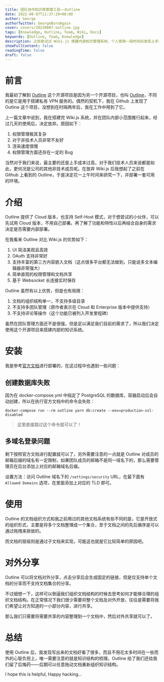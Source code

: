 ```yaml
---
title: 团队协作知识库管理工具——Outline
date: 2022-08-07T11:37:29+08:00
author: George
authorTwitter: GeorgeBornAgain
cover: covers/20220807-outline.jpg
tags: [Knowledge, Outline, Team, Wiki, Docs]
keywords: [Outline, Team, Knowledge]
description: 之前尝试过 Wiki.js 搭建内部知识管理系统，个人使用一段时间后发现上手成本很高，最终考虑寻找其他替代方案。
showFullContent: false
readingTime: false
draft: false
---
```


# 前言

我最初了解到 [Outline](https://github.com/outline/outline) 这个开源项目是因为另一个开源项目，也叫 [Outline](https://getoutline.org/)，不同的是它是用于搭建私有 VPN 服务的。偶然的契机下，我在 Github 上发现了 Outline 这个项目，没想到在时隔两年后，我在工作中用到了它。

上一篇文章中说到，我在搭建完 Wiki.js 系统，并在团队内部小范围推行起来，经过几天的使用后，决定放弃。原因如下：

1. 权限管理极其复杂
2. 对于非技术人员非常不友好
3. 渲染速度很慢
4. 权限管理方面还存在一定的 Bug

当然对于我们来说，最主要的还是上手成本过高，对于我们技术人员来说都是如此，更何况是公司的其他非技术成员呢。在放弃 Wiki.js 后我想起了之前在 Github 上看到的 Outline，于是决定花一上午时间来研究一下，并部署一套可用的环境。

# 介绍

Outline 提供了 Cloud 版本，也支持 Self-Host 模式，对于想尝试的小伙伴，可以先试用 Cloud 版本，不用自己部署。再了解了功能和特性以后再结合自身的需求决定是否需要内部部署。

在我看来 Outline 对比 Wiki.js 的优势如下：

1. UI 简洁美观且高效
2. OAuth 支持非常好
3. 支持丰富的第三方内容嵌入文档（这点很多平台都无法做到，只能说多文本编辑器非常强大）
4. 简单直观的权限管理和文档共享
5. 基于 Websocket 长连接实时保存

Outline 虽然有以上优势，但是也有局限：

1. 文档的组织结构单一，不支持多级目录
2. 不支持多团队管理（原作者表示在 Cloud 和 Enterprise 版本中提供支持）
3. 不支持评论等操作（这个功能已被列入开发里程碑）

虽然在团队管理方面还不是很强，但是足以满足我们目前的需求了，所以我们决定使用这个开源项目来搭建内部的知识系统。

# 安装

我是参考[官方文档](https://app.getoutline.com/share/770a97da-13e5-401e-9f8a-37949c19f97e/)进行部署的，在这过程中也遇到一些问题：

## 创建数据库失败

因为在 docker-compose.yml 中指定了 PostgreSQL 的数据库，容器启动后会自动创建，所以在执行官方文档中的命令会失败：

```
docker-compose run --rm outline yarn db:create --env=production-ssl-disabled
```

> 这里直接跳过这个命令就可以了！

## 多域名登录问题
剩下按照官方文档进行配置就可以了，另外需要注意的一点就是 Outline 对成员的邮箱后缀的域名有一定限制，如果团队成员的邮箱不是同一域名下的，那么需要管理员在后台添加上对应的邮箱域名后缀。

设置方法：访问 Outline 域名下的 `/settings/security` URL，在最下面有 `Allowed Domains` 选项，在里面添加上对应的 TLD 即可。

# 使用

Outline 的文档组织方式和我之前用过的其他文档系统有些不同的是，它是开放式的组织形式，主要是将多个文档整理成一个集合，至于文档之间的先后循序是可以通过拖拽来排放的。

而文档的层级则是通过子文档来实现，可能这也就是它比较简单的原因吧。

# 对外分享

Outline 可以将文档对外分享，点击分享后会生成固定的链接，但是仅支持单个文档的分享而不支持文档集合的分享。

不过细想一下，这样可以倒逼我们组织文档结构的时候去思考如何才能够合理的组织文档结构。在正常情况下我们很少需要将整个文档及对外开放，往往是需要将我们希望让对方知道的一小部分内容，进行共享。

那么我们只需要将需要共享的内容整理到一个文档中，然后对外共享就可以了。

# 总结

使用 Outline 后，我发现写出来的文档好看了很多，而且不用花太多时间在一些而外的心智负担上，唯一需要注意的就是知识结构的梳理。Outline 给了我们还给我们留了后悔药——后期可以任意拖动文档重新组织知识结构。

I hope this is helpful, Happy hacking...